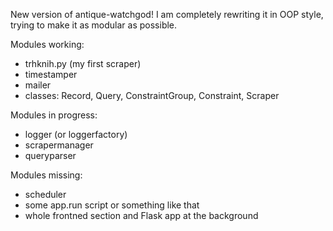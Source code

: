 New version of antique-watchgod!
I am completely rewriting it in OOP style, trying to make it as modular as possible.

Modules working:
  - trhknih.py (my first scraper)
  - timestamper
  - mailer
  - classes: Record, Query, ConstraintGroup, Constraint, Scraper

Modules in progress:
  - logger (or loggerfactory)
  - scrapermanager
  - queryparser

Modules missing:
  - scheduler
  - some app.run script or something like that
  - whole frontned section and Flask app at the background
